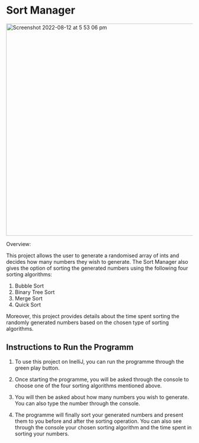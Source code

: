# Sort Manager
<img width="574" alt="Screenshot 2022-08-12 at 5 53 06 pm" src="https://user-images.githubusercontent.com/106883160/184407033-cda1f981-a8df-4979-8b26-041f93e6d0c9.png">

Overview:

This project allows the user to generate a randomised array of ints and decides how many numbers they wish to generate.
The Sort Manager also gives the option of sorting the generated numbers using the following four sorting algorithms:
1. Bubble Sort
2. Binary Tree Sort
3. Merge Sort
4. Quick Sort

Moreover, this project provides details about the time spent sorting the randomly generated numbers based on the chosen type of sorting algorithms.

## Instructions to Run the Programm

1. To use this project on InelliJ, you can run the programme through the green play button.

2. Once starting the programme, you will be asked through the console to choose one of the four sorting algorithms mentioned above.
      
3. You will then be asked about how many numbers you wish to generate. You can also type the number through the console.

4. The programme will finally sort your generated numbers and present them to you before and after the sorting operation. You can also see through the console your chosen sorting algorithm and the time spent in sorting your numbers.
